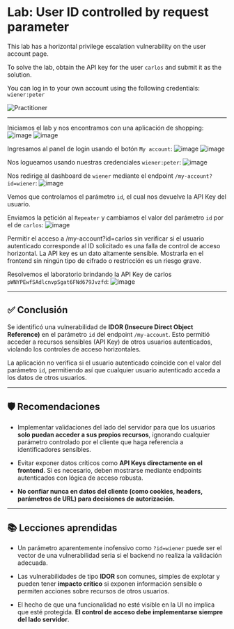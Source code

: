 # Lab: User ID controlled by request parameter

This lab has a horizontal privilege escalation vulnerability on the user account page.

To solve the lab, obtain the API key for the user `carlos` and submit it as the solution.

You can log in to your own account using the following credentials: `wiener:peter`

![Practitioner](https://img.shields.io/badge/level-Apprentice-green) 

---


Iniciamos el lab y nos encontramos con una aplicación de shopping:
![image](https://github.com/user-attachments/assets/fd95ec2f-6af1-43ba-810b-0af116547498)
![image](https://github.com/user-attachments/assets/6d0dda0d-f553-4279-b7fa-bbf2797db441)


Ingresamos al panel de login usando el botón `My account`:
![image](https://github.com/user-attachments/assets/20cc0238-35d7-4f12-ba1e-1433ed0ac627)
![image](https://github.com/user-attachments/assets/83375af0-ab4f-4444-a47e-0662040b0f13)


Nos logueamos usando nuestras credenciales `wiener:peter`:
![image](https://github.com/user-attachments/assets/17c99f31-afc4-4c96-bd92-be032649f437)

Nos redirige al dashboard de `wiener` mediante el endpoint `/my-account?id=wiener`:
![image](https://github.com/user-attachments/assets/54c8afe9-8d95-4672-9c30-5130071fb021)

Vemos que controlamos el parámetro `id`, el cual nos devuelve la API Key del usuario.

Enviamos la petición al `Repeater` y cambiamos el valor del parámetro `id` por el de `carlos`:
![image](https://github.com/user-attachments/assets/d5d89455-6f97-49da-ac61-91d0faf3d48d)

Permitir el acceso a /my-account?id=carlos sin verificar si el usuario autenticado corresponde al ID solicitado es una falla de control de acceso horizontal.
La API key es un dato altamente sensible. Mostrarla en el frontend sin ningún tipo de cifrado o restricción es un riesgo grave.

Resolvemos el laboratorio brindando la API Key de carlos `pWNYPEwfSAdlcnvpSgat6FNd679Jvzfd`:
![image](https://github.com/user-attachments/assets/17e0c910-d89f-424b-998d-05bc2736339d)

---

## ✅ Conclusión

Se identificó una vulnerabilidad de **IDOR (Insecure Direct Object Reference)** en el parámetro `id` del endpoint `/my-account`. Esto permitió acceder a recursos sensibles (API Key) de otros usuarios autenticados, violando los controles de acceso horizontales.

La aplicación no verifica si el usuario autenticado coincide con el valor del parámetro `id`, permitiendo así que cualquier usuario autenticado acceda a los datos de otros usuarios.

---

## 🛡️ Recomendaciones

- Implementar validaciones del lado del servidor para que los usuarios **solo puedan acceder a sus propios recursos**, ignorando cualquier parámetro controlado por el cliente que haga referencia a identificadores sensibles.

- Evitar exponer datos críticos como **API Keys directamente en el frontend**. Si es necesario, deben mostrarse mediante endpoints autenticados con lógica de acceso robusta.

- **No confiar nunca en datos del cliente (como cookies, headers, parámetros de URL) para decisiones de autorización.**

---

## 📚 Lecciones aprendidas

- Un parámetro aparentemente inofensivo como `?id=wiener` puede ser el vector de una vulnerabilidad seria si el backend no realiza la validación adecuada.

- Las vulnerabilidades de tipo **IDOR** son comunes, simples de explotar y pueden tener **impacto crítico** si exponen información sensible o permiten acciones sobre recursos de otros usuarios.

- El hecho de que una funcionalidad no esté visible en la UI no implica que esté protegida. **El control de acceso debe implementarse siempre del lado servidor**.







